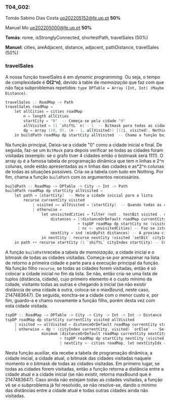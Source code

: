 
### T04_G02:
Tomás Sabino Dias Costa up202205152@fe.up.pt  **50%**

Manuel Mo up202205000@fe.up.pt  **50%**

**Tomás**: rome, isStronglyConnected, shortestPath, travelSales (50%)

**Manuel**: cities, areAdjacent, distance, adjacent, pathDistance, travelSales (50%)


### travelSales
A nossa função travelSales é em *dynamic programming*. Ou seja, o tempo de complexidade é **O(2^n)**, devido à table de *memoização* que faz com que não faça subproblemas repetidos: `type DPTable = Array (Int, Int) (Maybe Distance)`.
```c
travelSales :: RoadMap -> Path
travelSales roadMap =
    let allCities = cities roadMap
        n = length allCities
        startCity = "0"  -- Começa-se pela cidade "0" 
        allVisited = (1 `shiftL` n) - 1  -- Bitmask para todas as cidades visitadas (11111101)
        dp = array ((0, 0), (n - 1, allVisited)) [((i, visited), Nothing) | i <- [0..n-1], visited <- [0..allVisited]] -- Dynamic Programming table para guardar as menores distâncias
    in buildPath roadMap dp startCity allVisited  -- Chama a função buildPath para construir o caminho para o TSP
```
Na função principal, Deixa-se a cidade "0" como a cidade inicial e final. De seguida, faz-se um `BitMask` para depois verificar se todas as cidades foram visitadas (exemplo: se o grafo tiver 4 cidades então o bistmask será 1111). O array `dp` é a famosa tabela de programação dinâmica que tem n linhas e 2^n colunas, onde estão apresentadas as n linhas das cidades e as*2^n colunas de todas as situações possíveis. Cria-se a tabela com tudo em Nothing. Por fim, chama a função `buildPath` com os argumentos necessários.
```c
buildPath :: RoadMap -> DPTable -> City -> Int -> Path
buildPath roadMap dp startCity allVisited =
    let path = [startCity]  -- Mete a cidade inicial para a lista
        recurse currentCity visited
            | visited == allVisited = [startCity]  -- Quando todas as cidades foram visitadas, retorna à cidade inicial
            | otherwise =
                let unvisitedCities = filter (not . testBit visited . cityIndex) (cities roadMap) -- Seleciona as cidades ainda não visitadas
                    distances = [(distanceOrDefault roadMap currentCity nc 2147483647 -- distância da cidade atual para outra, senão existir então é INT_MAX
                                + tspDP roadMap dp startCity nc (visited `setBit` cityIndex nc) allVisited, nc) -- Soma-se com o resultado a função tspDP e fica (distância, nc)
                                | nc <- unvisitedCities] -- Faz-se isto para todas as cidades não visitadas
                    nextCity = snd (minByFst distances) -- A proxima cidade será então a cidade o menor custo
                in nextCity : recurse nextCity (visited `setBit` cityIndex nextCity) -- Chama.se recursivamente até todas as cidades estarem visitadas e vai adicionando-as à lista
    in path ++ recurse startCity (1 `shiftL` cityIndex startCity) -- Começa por chamar a funçao recurse com input da primeira cidade e com a primeira cidade visitada (ex.: 0001)
```
A função `buildPath`recebe a tabela de *memoização*, a cidade inicial e o bitmask de todas as cidades visitadas. Começa-se por armazenar na lista de retorno a primeira cidade e parte para a execução principal da função. Na função filho `recurse`, se todas as cidades forem visitadas, então é só colocar a cidade inicial no fim da lista. Se não, então cria-se uma lista de tuplos (distância, cidade), cujo primeiro elemento é o custo mínimo da cidade, visitanto todas as outras e chegando à inicial (se não existir distância de uma cidade à outra, coloca-se o maxBound, neste caso, 2147483647). De seguida, eonctra-se a cidade com o menor custo e, por fim, guardo-a e chamo novamente a função filho, porém desta vez com esta cidade visitada.
```c
tspDP :: RoadMap -> DPTable -> City -> City -> Int -> Int -> Distance
tspDP roadMap dp startCity currentCity visited allVisited
    | visited == allVisited = distanceOrDefault roadMap currentCity startCity 2147483647  -- Se tiver visitado tudo, retorna para o inicial
    | otherwise = dp ! (cityIndex currentCity, visited) `orElse` -- Se ainda não estiver no DPTable então resolve-se o subproblema recursivamente para encontrar a menor distância
                minimum [distanceOrDefault roadMap currentCity nextCity 2147483647 -- Distância da cidade atual para a próxima, se não exsitir fica o INT_MAX
                        + tspDP roadMap dp startCity nextCity (visited `setBit` nextCityIdx) allVisited -- Soma-se a menor distância da proxima cidade para a primeira cidade com a próxima cidade visitada
                        | nextCity <- cities roadMap, let nextCityIdx = cityIndex nextCity, not (testBit visited nextCityIdx)] -- Faz se isto para todas as cidades ainda não visitadas
```
Nesta função auxiliar, ela recebe a tabela de programação dinâmica, a cidade inicial, a cidade atual, o bitmask das cidades visitadas naquele momento e o bitmask de todas as cidades visitadas. Em primeiro lugar, se todas as cidades forem visitadas, então a função retorna a distância entre a cidade atual e a cidade inicial (se não existir, retorna maxBound que é 2147483647). Caso ainda não estejam todas as cidades visitadas, a função vê se o subproblema já foi resolvido, se não resolve-se, dando o mínimo das distâncias entre a cidade atual e todas outras cidades ainda não visitadas.
